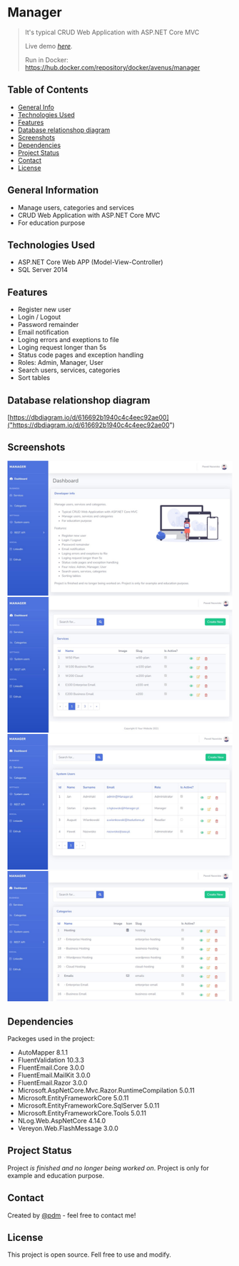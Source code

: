 # Manager
> It's typical CRUD Web Application with ASP.NET Core MVC 
> 
> Live demo [_here_](https://). 
> 
>Run in Docker: https://hub.docker.com/repository/docker/avenus/manager


## Table of Contents
* [General Info](#general-information)
* [Technologies Used](#technologies-used)
* [Features](#features)
* [Database relationshop diagram](#databaseRelationshopDiagram)
* [Screenshots](#screenshots)
* [Dependencies](#dependencies)
* [Project Status](#project-status)
* [Contact](#contact)
* [License](#license)



## General Information
- Manage users, categories and services
- CRUD Web Application with ASP.NET Core MVC
- For education purpose
<!-- You don't have to answer all the questions - just the ones relevant to your project. -->


## Technologies Used
- ASP.NET Core Web APP (Model-View-Controller)
- SQL Server 2014


## Features
- Register new user
- Login / Logout
- Password remainder
- Email notification
- Loging errors and exeptions to file
- Loging request longer than 5s
- Status code pages and exception handling
- Roles: Admin, Manager, User
- Search users, services, categories 
- Sort tables


## Database relationshop diagram
[https://dbdiagram.io/d/616692b1940c4c4eec92ae00]("https://dbdiagram.io/d/616692b1940c4c4eec92ae00")


## Screenshots

![Dashboard](./screenshots/dashboard.jpg)
![Services](./screenshots/services.jpg)
![Users](./screenshots/users.jpg)
![Categories](./screenshots/categories.jpg)

## Dependencies
Packeges used in the project:

- AutoMapper 8.1.1
- FluentValidation 10.3.3
- FluentEmail.Core 3.0.0
- FluentEmail.MailKit 3.0.0
- FluentEmail.Razor 3.0.0
- Microsoft.AspNetCore.Mvc.Razor.RuntimeCompilation 5.0.11
- Microsoft.EntityFrameworkCore 5.0.11
- Microsoft.EntityFrameworkCore.SqlServer 5.0.11
- Microsoft.EntityFrameworkCore.Tools 5.0.11
- NLog.Web.AspNetCore 4.14.0
- Vereyon.Web.FlashMessage 3.0.0


## Project Status
Project _is finished and no longer being worked on_. Project is only for example and education purpose.



## Contact
Created by [@pdm](https://www.linkedin.com/in/pawe%C5%82-dmochowski/) - feel free to contact me!


<!-- Optional -->
## License 
This project is open source. Fell free to use and modify.

 
